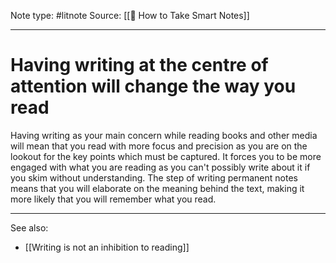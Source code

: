 Note type: #litnote
Source: [[📖 How to Take Smart Notes]]

---
# Having writing at the centre of attention will change the way you read
Having writing as your main concern while reading books and other media will mean that you read with more focus and precision as you are on the lookout for the key points which must be captured. It forces you to be more engaged with what you are reading as you can't possibly write about it if you skim without understanding.
The step of writing permanent notes means that you will elaborate on the meaning behind the text, making it more likely that you will remember what you read.

---
See also:
- [[Writing is not an inhibition to reading]]